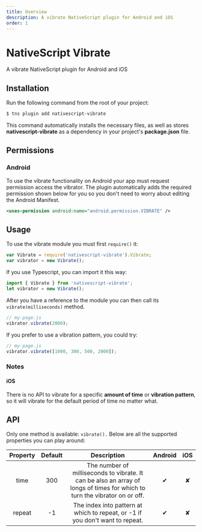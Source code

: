 ```yaml
---
title: Overview
description: A vibrate NativeScript plugin for Android and iOS
order: 1
---
```


# NativeScript Vibrate

A vibrate NativeScript plugin for Android and iOS

## Installation

Run the following command from the root of your project:

```bash
$ tns plugin add nativescript-vibrate
```

This command automatically installs the necessary files, as well as stores **nativescript-vibrate** as a dependency in your project's **package.json** file.


## Permissions

### Android

To use the vibrate functionality on Android your app must request permission access the vibrator. The plugin automatically adds the required permission shown below for you so you don't need to worry about editing the Android Manifest.

```xml
<uses-permission android:name="android.permission.VIBRATE" />
```

## Usage

To use the vibrate module you must first `require()` it:

```js
var Vibrate = require('nativescript-vibrate').Vibrate;
var vibrator = new Vibrate();
```

If you use Typescript, you can import it this way:

```typescript
import { Vibrate } from 'nativescript-vibrate';
let vibrator = new Vibrate();
```

After you have a reference to the module you can then call its `vibrate(milliseconds)` method.

```js
// my-page.js
vibrator.vibrate(2000);
```

If you prefer to use a vibration pattern, you could try:

```js
// my-page.js
vibrator.vibrate([1000, 300, 500, 2000]);
```

### Notes

#### iOS

There is no API to vibrate for a specific **amount of time** or **vibration pattern**, so it will vibrate for the default period of time no matter what.

## API

Only one method is available: `vibrate().` Below are all the supported properties you can play around:

<div class="table-responsive">
  <table class="table table-bordered">
    <thead>
      <tr>
        <th style="text-align:center">Property</th>
        <th style="text-align:center">Default</th>
        <th style="text-align:center">Description</th>
        <th style="text-align:center">Android</th>
        <th style="text-align:center">iOS</th>
      </tr>
    </thead>
    <tbody>
      <tr>
        <td style="text-align:center">time</td>
        <td style="text-align:center">300</td>
        <td style="text-align:center">The number of milliseconds to vibrate. It can be also an array of longs of times for which to turn the vibrator on
          or off.</td>
        <td style="text-align:center">✔︎</td>
        <td style="text-align:center">✘</td>
      </tr>
      <tr>
        <td style="text-align:center">repeat</td>
        <td style="text-align:center">-1</td>
        <td style="text-align:center">The index into pattern at which to repeat, or -1 if you don't want to repeat.</td>
        <td style="text-align:center">✔︎</td>
        <td style="text-align:center">✘</td>
      </tr>
    </tbody>
  </table>
</div>
